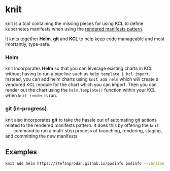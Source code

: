 # knit

knit is a tool containing the missing pieces for using KCL to define kubernetes manifests when using the [rendered manifests pattern](https://akuity.io/blog/the-rendered-manifests-pattern).

It knits together **Helm**, **git** and **KCL** to help keep code manageable and most imortantly, type-safe.

### Helm

knit incorporates **Helm** so that you can leverage existing charts in KCL without having to run a pipeline such as `helm template | kcl import`. Instead, you can add helm charts using `knit add helm` which will create a vendored KCL module for the chart which you can import. Then you can render out the chart using the `helm.Template()` function within your KCL when `knit render` is run.

### git (in-progress)

knit also incorporates **git** to take the hassle out of automating git actions related to the rendered manifests pattern. It does this by offering the `knit ___` command to run a multi-step process of branching, rendering, staging, and committing the new manifests.

## Examples

```sh
knit add helm https://stefanprodan.github.io/podinfo podinfo --version 6.7.1
```
